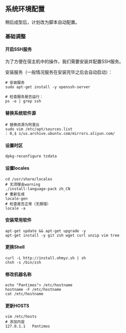## 系统环境配置

稍后成型后，计划改为脚本自动配置。

### 基础调整

#### 开启SSH服务

为了方便在宿主机中的操作，我们需要安装并配置SSH服务。

安装服务（一般情况服务在安装完毕之后会自动启动）：

```
# 安装服务
sudo apt-get install -y openssh-server
```

```
# 检查服务是否运行：
ps -e | grep ssh
```

#### 替换系统软件源

```
# 替换资源为阿里云
sudo vim /etc/apt/sources.list
: 0,$ s/us.archive.ubuntu.com/mirrors.aliyun.com/
```

#### 设置时区

```
dpkg-reconfigure tzdata
```

#### 设置locales

```
cd /usr/share/locales
# 无须理会warning
./install-language-pack zh_CN
# 重新生成
locale-gen
# 检查是否正常（无报错）
locale -a
```

#### 安装常用软件

```
apt-get update && apt-get upgrade -y
apt-get install -y git zsh wget curl unzip vim tree
```

#### 更换Shell

```
curl -L http://install.ohmyz.sh | sh
chsh -s /bin/zsh
```

#### 修改机器名称

```
echo "Pantimos"> /etc/hostname
hostname -F /etc/hostname
cat /etc/hostname
```

#### 更新HOSTS

```
vim /etc/hosts
# 添加内容
127.0.1.1	Pantimos
```
